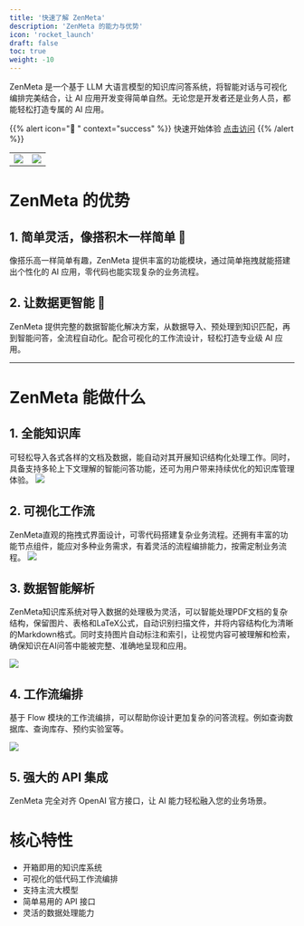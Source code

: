 ```yaml
---
title: '快速了解 ZenMeta'
description: 'ZenMeta 的能力与优势'
icon: 'rocket_launch'
draft: false
toc: true
weight: -10
---
```


ZenMeta 是一个基于 LLM 大语言模型的知识库问答系统，将智能对话与可视化编排完美结合，让 AI 应用开发变得简单自然。无论您是开发者还是业务人员，都能轻松打造专属的 AI 应用。

{{% alert icon="🤖 " context="success" %}}
快速开始体验 [点击访问](https://ops.zenlayer.ai)
{{% /alert %}}

|                       |                                   |
| --------------------- | --------------------------------- |
| ![](/imgs/intro/image1.png) | ![](/imgs/intro/image2.png) |

# ZenMeta 的优势
## 1. 简单灵活，像搭积木一样简单 🧱
像搭乐高一样简单有趣，ZenMeta 提供丰富的功能模块，通过简单拖拽就能搭建出个性化的 AI 应用，零代码也能实现复杂的业务流程。
## 2. 让数据更智能 🧠
ZenMeta 提供完整的数据智能化解决方案，从数据导入、预处理到知识匹配，再到智能问答，全流程自动化。配合可视化的工作流设计，轻松打造专业级 AI 应用。

---

# ZenMeta 能做什么
## 1. 全能知识库
可轻松导入各式各样的文档及数据，能自动对其开展知识结构化处理工作。同时，具备支持多轮上下文理解的智能问答功能，还可为用户带来持续优化的知识库管理体验。
![](/imgs/intro/image3.png)

## 2. 可视化工作流
ZenMeta直观的拖拽式界面设计，可零代码搭建复杂业务流程。还拥有丰富的功能节点组件，能应对多种业务需求，有着灵活的流程编排能力，按需定制业务流程。
![](/imgs/intro/image4.png)

## 3. 数据智能解析
ZenMeta知识库系统对导入数据的处理极为灵活，可以智能处理PDF文档的复杂结构，保留图片、表格和LaTeX公式，自动识别扫描文件，并将内容结构化为清晰的Markdown格式。同时支持图片自动标注和索引，让视觉内容可被理解和检索，确保知识在AI问答中能被完整、准确地呈现和应用。

![](/imgs/intro/image5.png)

## 4. 工作流编排
基于 Flow 模块的工作流编排，可以帮助你设计更加复杂的问答流程。例如查询数据库、查询库存、预约实验室等。

![](/imgs/intro/image6.png)

## 5. 强大的 API 集成
ZenMeta 完全对齐 OpenAI 官方接口，让 AI 能力轻松融入您的业务场景。

# 核心特性

- 开箱即用的知识库系统
- 可视化的低代码工作流编排
- 支持主流大模型
- 简单易用的 API 接口
- 灵活的数据处理能力